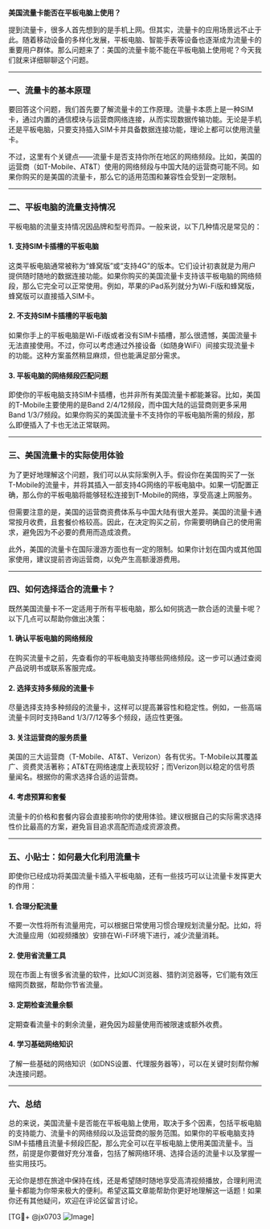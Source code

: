 **美国流量卡能否在平板电脑上使用？**

提到流量卡，很多人首先想到的是手机上网。但其实，流量卡的应用场景远不止于此。随着移动设备的多样化发展，平板电脑、智能手表等设备也逐渐成为流量卡的重要用户群体。那么问题来了：美国的流量卡能不能在平板电脑上使用呢？今天我们就来详细聊聊这个问题。

---

### **一、流量卡的基本原理**
要回答这个问题，我们首先要了解流量卡的工作原理。流量卡本质上是一种SIM卡，通过内置的通信模块与运营商网络连接，从而实现数据传输功能。无论是手机还是平板电脑，只要支持插入SIM卡并具备数据连接功能，理论上都可以使用流量卡。

不过，这里有个关键点——流量卡是否支持你所在地区的网络频段。比如，美国的运营商（如T-Mobile、AT&T）使用的网络频段与中国大陆的运营商可能不同。如果你购买的是美国的流量卡，那么它的适用范围和兼容性会受到一定限制。

---

### **二、平板电脑的流量支持情况**
平板电脑的流量支持情况因品牌和型号而异。一般来说，以下几种情况是常见的：

#### **1. 支持SIM卡插槽的平板电脑**
这类平板电脑通常被称为“蜂窝版”或“支持4G”的版本。它们设计初衷就是为用户提供随时随地的数据连接功能。如果你购买的美国流量卡支持该平板电脑的网络频段，那么它完全可以正常使用。例如，苹果的iPad系列就分为Wi-Fi版和蜂窝版，蜂窝版可以直接插入SIM卡。

#### **2. 不支持SIM卡插槽的平板电脑**
如果你手上的平板电脑是Wi-Fi版或者没有SIM卡插槽，那么很遗憾，美国流量卡无法直接使用。不过，你可以考虑通过外接设备（如随身WiFi）间接实现流量卡的功能。这种方案虽然稍显麻烦，但也能满足部分需求。

#### **3. 平板电脑的网络频段匹配问题**
即使你的平板电脑支持SIM卡插槽，也并非所有美国流量卡都能兼容。比如，美国的T-Mobile主要使用的是Band 2/4/12频段，而中国大陆的运营商则更多采用Band 1/3/7频段。如果你购买的美国流量卡不支持你的平板电脑所需的频段，那么即便插入了卡也无法正常联网。

---

### **三、美国流量卡的实际使用体验**
为了更好地理解这个问题，我们可以从实际案例入手。假设你在美国购买了一张T-Mobile的流量卡，并将其插入一部支持4G网络的平板电脑中。如果一切配置正确，那么你的平板电脑将能够轻松连接到T-Mobile的网络，享受高速上网服务。

但需要注意的是，美国的运营商资费体系与中国大陆有很大差异。美国的流量卡通常按月收费，且套餐价格较高。因此，在决定购买之前，你需要明确自己的使用需求，避免因为不必要的费用而造成浪费。

此外，美国的流量卡在国际漫游方面也有一定的限制。如果你计划在国内或其他国家使用，建议提前咨询运营商，以免产生高额漫游费用。

---

### **四、如何选择适合的流量卡？**
既然美国流量卡不一定适用于所有平板电脑，那么如何挑选一款合适的流量卡呢？以下几点可以帮助你做出决策：

#### **1. 确认平板电脑的网络频段**
在购买流量卡之前，先查看你的平板电脑支持哪些网络频段。这一步可以通过查阅产品说明书或联系客服完成。

#### **2. 选择支持多频段的流量卡**
尽量选择支持多种频段的流量卡，这样可以提高兼容性和稳定性。例如，一些高端流量卡同时支持Band 1/3/7/12等多个频段，适应性更强。

#### **3. 关注运营商的服务质量**
美国的三大运营商（T-Mobile、AT&T、Verizon）各有优劣。T-Mobile以其覆盖广、资费灵活著称；AT&T在网络速度上表现较好；而Verizon则以稳定的信号质量闻名。根据你的需求选择合适的运营商。

#### **4. 考虑预算和套餐**
流量卡的价格和套餐内容会直接影响你的使用体验。建议根据自己的实际需求选择性价比最高的方案，避免盲目追求高配而造成资源浪费。

---

### **五、小贴士：如何最大化利用流量卡**
即使你已经成功将美国流量卡插入平板电脑，还有一些技巧可以让流量卡发挥更大的作用：

#### **1. 合理分配流量**
不要一次性将所有流量用完，可以根据日常使用习惯合理规划流量分配。比如，将大流量应用（如视频播放）安排在Wi-Fi环境下进行，减少流量消耗。

#### **2. 使用省流量工具**
现在市面上有很多省流量的软件，比如UC浏览器、猎豹浏览器等，它们能有效压缩网页数据，帮助你节省流量。

#### **3. 定期检查流量余额**
定期查看流量卡的剩余流量，避免因为超量使用而被限速或额外收费。

#### **4. 学习基础网络知识**
了解一些基础的网络知识（如DNS设置、代理服务器等），可以在关键时刻帮你解决连接问题。

---

### **六、总结**
总的来说，美国流量卡是否能在平板电脑上使用，取决于多个因素，包括平板电脑的支持能力、流量卡的网络频段以及运营商的服务范围。如果你的平板电脑支持SIM卡插槽且流量卡频段匹配，那么完全可以在平板电脑上使用美国流量卡。当然，前提是你要做好充分准备，包括了解网络环境、选择合适的流量卡以及掌握一些实用技巧。

无论你是想在旅途中保持在线，还是希望随时随地享受高清视频播放，合理利用流量卡都能为你带来极大的便利。希望这篇文章能帮助你更好地理解这一话题！如果你还有其他疑问，欢迎在评论区留言讨论。

[TG💪+ @jx0703 ![Image](https://github.com/user-attachments/assets/dbca1d08-cadb-493c-b0ec-ad6f7a83f270)]